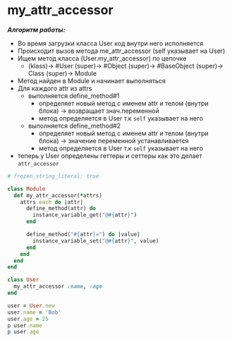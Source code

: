 # my_attr_accessor

***Алгоритм работы:***
- Во время загрузки класса User код внутри него исполняется
- Происходит вызов метода me_attr_accessor (self указывает на User)
- Ищем метод класса (User.my_attr_accessor) по цепочке
  - (klass)-> #User (super)-> #Object (super)-> #BaseObject (super)-> Class (super)-> Module
- Метод найден в Module и начинает выполняться
- Для каждого attr из attrs
  - выполняется define_method#1
    - определяет новый метод с именем attr и телом (внутри блока) -> возвращает знач.переменной
    - метод определяется в User т.к `self` указывает на него
  - выполняется define_method#2
    - определяет новый метод с именем attr и телом (внутри блока) -> значение переменной устанавливается
    - метод определяется в User т.к `self` указывает на него
- теперь у User определены геттеры и сеттеры как это делает `attr_accessor`

```ruby
# frozen_string_literal: true

class Module
  def my_attr_accessor(*attrs)
    attrs.each do |attr|
      define_method(attr) do
        instance_variable_get("@#{attr}")
      end

      define_method("#{attr}=") do |value|
        instance_variable_set("@#{attr}", value)
      end
    end
  end
end

class User
  my_attr_accessor :name, :age
end

user = User.new
user.name = 'Bob'
user.age = 25
p user.name
p user.age
```
